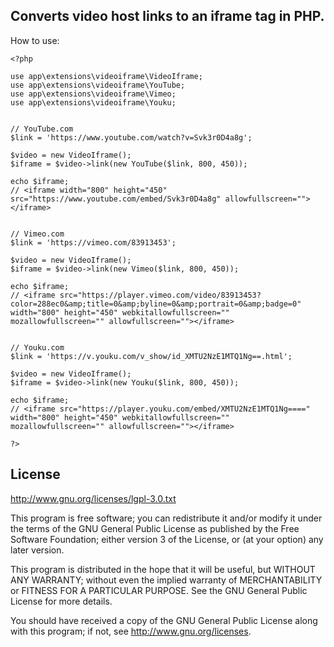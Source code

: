 ## Converts video host links to an iframe tag in PHP.

How to use:

```
<?php

use app\extensions\videoiframe\VideoIframe;
use app\extensions\videoiframe\YouTube;
use app\extensions\videoiframe\Vimeo;
use app\extensions\videoiframe\Youku;


// YouTube.com
$link = 'https://www.youtube.com/watch?v=Svk3r0D4a8g';

$video = new VideoIframe();
$iframe = $video->link(new YouTube($link, 800, 450));

echo $iframe;
// <iframe width="800" height="450" src="https://www.youtube.com/embed/Svk3r0D4a8g" allowfullscreen=""></iframe>


// Vimeo.com
$link = 'https://vimeo.com/83913453';

$video = new VideoIframe();
$iframe = $video->link(new Vimeo($link, 800, 450));

echo $iframe;
// <iframe src="https://player.vimeo.com/video/83913453?color=288ec0&amp;title=0&amp;byline=0&amp;portrait=0&amp;badge=0" width="800" height="450" webkitallowfullscreen="" mozallowfullscreen="" allowfullscreen=""></iframe>


// Youku.com
$link = 'https://v.youku.com/v_show/id_XMTU2NzE1MTQ1Ng==.html';

$video = new VideoIframe();
$iframe = $video->link(new Youku($link, 800, 450));

echo $iframe;
// <iframe src="https://player.youku.com/embed/XMTU2NzE1MTQ1Ng====" width="800" height="450" webkitallowfullscreen="" mozallowfullscreen="" allowfullscreen=""></iframe>

?>
```


## License

http://www.gnu.org/licenses/lgpl-3.0.txt

This program is free software; you can redistribute it and/or
modify it under the terms of the GNU General Public License as
published by the Free Software Foundation; either version 3 of
the License, or (at your option) any later version.

This program is distributed in the hope that it will be useful,
but WITHOUT ANY WARRANTY; without even the implied warranty of
MERCHANTABILITY or FITNESS FOR A PARTICULAR PURPOSE.
See the GNU General Public License for more details.

You should have received a copy of the GNU General Public License
along with this program; if not, see <http://www.gnu.org/licenses>.